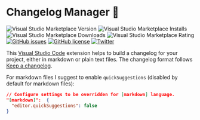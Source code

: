 # Changelog Manager 📝

<!-- ![.github/workflows/BuildAndPublish.yml](https://github.com/carlocardella/vscode-ChangelogManager/workflows/.github/workflows/BuildAndPublish.yml/badge.svg?branch=master) -->
![Visual Studio Marketplace Version](https://img.shields.io/visual-studio-marketplace/v/carlocardella.vscode-changelogmanager)
![Visual Studio Marketplace Installs](https://img.shields.io/visual-studio-marketplace/i/carlocardella.vscode-changelogmanager)
![Visual Studio Marketplace Downloads](https://img.shields.io/visual-studio-marketplace/d/carlocardella.vscode-changelogmanager)
![Visual Studio Marketplace Rating](https://img.shields.io/visual-studio-marketplace/r/carlocardella.vscode-changelogmanager)
[![GitHub issues](https://img.shields.io/github/issues/carlocardella/vscode-ChangelogManager.svg)](https://github.com/carlocardella/vscode-ChangelogManager/issues)
[![GitHub license](https://img.shields.io/github/license/carlocardella/vscode-ChangelogManager.svg)](https://github.com/carlocardella/vscode-ChangelogManager/blob/master/LICENSE.md)
[![Twitter](https://img.shields.io/twitter/url/https/github.com/carlocardella/vscode-ChangelogManager.svg?style=social)](https://twitter.com/intent/tweet?text=Wow:&url=https%3A%2F%2Fgithub.com%2Fcarlocardella%2Fvscode-ChangelogManager)
<!-- [![Open in Visual Studio Code](https://open.vscode.dev/badges/open-in-vscode.svg)](https://open.vscode.dev/carlocardella/vscode-changelogmanager) -->

This [Visual Studio Code](https://code.visualstudio.com/) extension helps to build a changelog for your project, either in markdown or plain text files. The changelog format follows [Keep a changelog](https://keepachangelog.com/).

For markdown files I suggest to enable `quickSuggestions` (disabled by default for markdown files):

```json
// Configure settings to be overridden for [markdown] language.
"[markdown]":  {
  "editor.quickSuggestions": false
}
```
